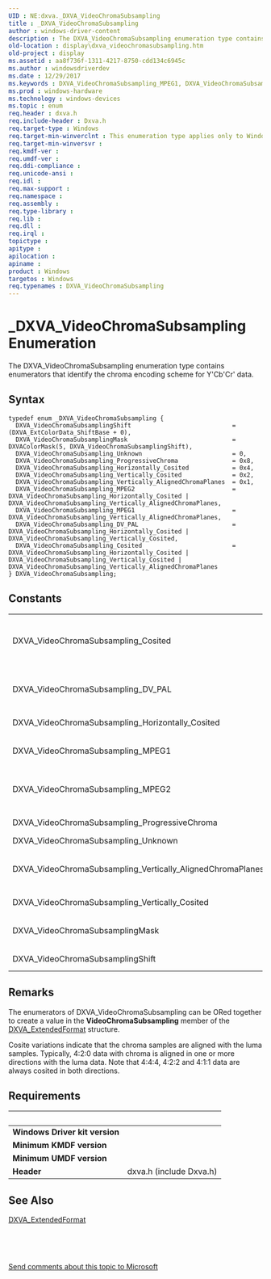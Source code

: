 ```yaml
---
UID : NE:dxva._DXVA_VideoChromaSubsampling
title : _DXVA_VideoChromaSubsampling
author : windows-driver-content
description : The DXVA_VideoChromaSubsampling enumeration type contains enumerators that identify the chroma encoding scheme for Y'Cb'Cr' data.
old-location : display\dxva_videochromasubsampling.htm
old-project : display
ms.assetid : aa8f736f-1311-4217-8750-cdd134c6945c
ms.author : windowsdriverdev
ms.date : 12/29/2017
ms.keywords : DXVA_VideoChromaSubsampling_MPEG1, DXVA_VideoChromaSubsampling, _DXVA_VideoChromaSubsampling, DXVA_VideoChromaSubsamplingShift, DXVA_VideoChromaSubsampling_ProgressiveChroma, dxva/DXVA_VideoChromaSubsampling_ProgressiveChroma, dxva/DXVA_VideoChromaSubsampling_DV_PAL, dxva/DXVA_VideoChromaSubsampling_Vertically_AlignedChromaPlanes, dxva/DXVA_VideoChromaSubsampling, dxvaref_2939ec96-fb1f-4911-916e-40d043bb58d5.xml, dxva/DXVA_VideoChromaSubsampling_Cosited, DXVA_VideoChromaSubsampling_MPEG2, DXVA_VideoChromaSubsampling_Unknown, DXVA_VideoChromaSubsampling enumeration [Display Devices], DXVA_VideoChromaSubsamplingMask, DXVA_VideoChromaSubsampling_Vertically_AlignedChromaPlanes, display.dxva_videochromasubsampling, dxva/DXVA_VideoChromaSubsampling_MPEG2, dxva/DXVA_VideoChromaSubsampling_MPEG1, DXVA_VideoChromaSubsampling_Horizontally_Cosited, dxva/DXVA_VideoChromaSubsampling_Vertically_Cosited, dxva/DXVA_VideoChromaSubsampling_Unknown, dxva/DXVA_VideoChromaSubsamplingMask, DXVA_VideoChromaSubsampling_Vertically_Cosited, dxva/DXVA_VideoChromaSubsamplingShift, dxva/DXVA_VideoChromaSubsampling_Horizontally_Cosited, DXVA_VideoChromaSubsampling_DV_PAL, DXVA_VideoChromaSubsampling_Cosited
ms.prod : windows-hardware
ms.technology : windows-devices
ms.topic : enum
req.header : dxva.h
req.include-header : Dxva.h
req.target-type : Windows
req.target-min-winverclnt : This enumeration type applies only to Windows Server 2003 with SP1 and later, and Windows XP with SP2 and later.
req.target-min-winversvr : 
req.kmdf-ver : 
req.umdf-ver : 
req.ddi-compliance : 
req.unicode-ansi : 
req.idl : 
req.max-support : 
req.namespace : 
req.assembly : 
req.type-library : 
req.lib : 
req.dll : 
req.irql : 
topictype : 
apitype : 
apilocation : 
apiname : 
product : Windows
targetos : Windows
req.typenames : DXVA_VideoChromaSubsampling
---
```


# _DXVA_VideoChromaSubsampling Enumeration
The DXVA_VideoChromaSubsampling enumeration type contains enumerators that identify the chroma encoding scheme for Y'Cb'Cr' data.

## Syntax
````
typedef enum _DXVA_VideoChromaSubsampling { 
  DXVA_VideoChromaSubsamplingShift                            = (DXVA_ExtColorData_ShiftBase + 0),
  DXVA_VideoChromaSubsamplingMask                             = DXVAColorMask(5, DXVA_VideoChromaSubsamplingShift),
  DXVA_VideoChromaSubsampling_Unknown                         = 0,
  DXVA_VideoChromaSubsampling_ProgressiveChroma               = 0x8,
  DXVA_VideoChromaSubsampling_Horizontally_Cosited            = 0x4,
  DXVA_VideoChromaSubsampling_Vertically_Cosited              = 0x2,
  DXVA_VideoChromaSubsampling_Vertically_AlignedChromaPlanes  = 0x1,
  DXVA_VideoChromaSubsampling_MPEG2                           = DXVA_VideoChromaSubsampling_Horizontally_Cosited | DXVA_VideoChromaSubsampling_Vertically_AlignedChromaPlanes,
  DXVA_VideoChromaSubsampling_MPEG1                           = DXVA_VideoChromaSubsampling_Vertically_AlignedChromaPlanes,
  DXVA_VideoChromaSubsampling_DV_PAL                          = DXVA_VideoChromaSubsampling_Horizontally_Cosited | DXVA_VideoChromaSubsampling_Vertically_Cosited,
  DXVA_VideoChromaSubsampling_Cosited                         = DXVA_VideoChromaSubsampling_Horizontally_Cosited | DXVA_VideoChromaSubsampling_Vertically_Cosited | DXVA_VideoChromaSubsampling_Vertically_AlignedChromaPlanes
} DXVA_VideoChromaSubsampling;
````

## Constants

<table>

<tr>
<td>DXVA_VideoChromaSubsampling_Cosited</td>
<td>A bitwise OR of the DXVA_VideoChromaSubsampling_Horizontally_Cosited, and DXVA_VideoChromaSubsampling_Vertically_Cosited, and DXVA_VideoChromaSubsampling_Vertically_AlignedChromaPlanes values that are used with 4:4:4, 4:2:2, and 4:1:1 data.</td>
</tr>

<tr>
<td>DXVA_VideoChromaSubsampling_DV_PAL</td>
<td>A bitwise OR of the DXVA_VideoChromaSubsampling_Horizontally_Cosited and DXVA_VideoChromaSubsampling_Vertically_Cosited values that are used with 4:2:0 data.</td>
</tr>

<tr>
<td>DXVA_VideoChromaSubsampling_Horizontally_Cosited</td>
<td>Specifies that chroma samples are aligned on multiples of the luma samples horizontally.</td>
</tr>

<tr>
<td>DXVA_VideoChromaSubsampling_MPEG1</td>
<td>The DXVA_VideoChromaSubsampling_Vertically_AlignedChromaPlanes value that is used with 4:2:0 data.</td>
</tr>

<tr>
<td>DXVA_VideoChromaSubsampling_MPEG2</td>
<td>A bitwise OR of the DXVA_VideoChromaSubsampling_Horizontally_Cosited and DXVA_VideoChromaSubsampling_Vertically_AlignedChromaPlanes values that are used with 4:2:0 data.</td>
</tr>

<tr>
<td>DXVA_VideoChromaSubsampling_ProgressiveChroma</td>
<td>Specifies that the video chroma subsampling is progressive chroma.</td>
</tr>

<tr>
<td>DXVA_VideoChromaSubsampling_Unknown</td>
<td>Specifies that the video chroma subsampling is not specified.</td>
</tr>

<tr>
<td>DXVA_VideoChromaSubsampling_Vertically_AlignedChromaPlanes</td>
<td>Specifies that the Pb and Pr (or Cb and Cr) planes have the same phase alignment. This enumerator can only be set to 0 in the <b>VideoChromaSubsampling</b> member of the <a href="..\dxva\ns-dxva-_dxva_extendedformat.md">DXVA_ExtendedFormat</a> structure if the data is vertically cosited.</td>
</tr>

<tr>
<td>DXVA_VideoChromaSubsampling_Vertically_Cosited</td>
<td>Specifies that chroma samples are aligned on multiples of the luma samples vertically.</td>
</tr>

<tr>
<td>DXVA_VideoChromaSubsamplingMask</td>
<td>Specifies the video chroma subsampling mask. 4 (0x00000F00) bits of a DWORD can be used to specify video chroma subsampling.</td>
</tr>

<tr>
<td>DXVA_VideoChromaSubsamplingShift</td>
<td>Specifies to shift bits by 8 positions (DXVA_ExtColorData_ShiftBase + 0, or 8 + 0).</td>
</tr>
</table>

## Remarks

The enumerators of DXVA_VideoChromaSubsampling can be ORed together to create a value in the <b>VideoChromaSubsampling</b> member of the <a href="..\dxva\ns-dxva-_dxva_extendedformat.md">DXVA_ExtendedFormat</a> structure.

Cosite variations indicate that the chroma samples are aligned with the luma samples. Typically, 4:2:0 data with chroma is aligned in one or more directions with the luma data. Note that 4:4:4, 4:2:2 and 4:1:1 data are always cosited in both directions.

## Requirements
| &nbsp; | &nbsp; |
| ---- |:---- |
| **Windows Driver kit version** |  |
| **Minimum KMDF version** |  |
| **Minimum UMDF version** |  |
| **Header** | dxva.h (include Dxva.h) |

## See Also

<a href="..\dxva\ns-dxva-_dxva_extendedformat.md">DXVA_ExtendedFormat</a>

 

 

<a href="mailto:wsddocfb@microsoft.com?subject=Documentation%20feedback [display\display]:%20DXVA_VideoChromaSubsampling enumeration%20 RELEASE:%20(12/29/2017)&amp;body=%0A%0APRIVACY STATEMENT%0A%0AWe use your feedback to improve the documentation. We don't use your email address for any other purpose, and we'll remove your email address from our system after the issue that you're reporting is fixed. While we're working to fix this issue, we might send you an email message to ask for more info. Later, we might also send you an email message to let you know that we've addressed your feedback.%0A%0AFor more info about Microsoft's privacy policy, see http://privacy.microsoft.com/en-us/default.aspx." title="Send comments about this topic to Microsoft">Send comments about this topic to Microsoft</a>